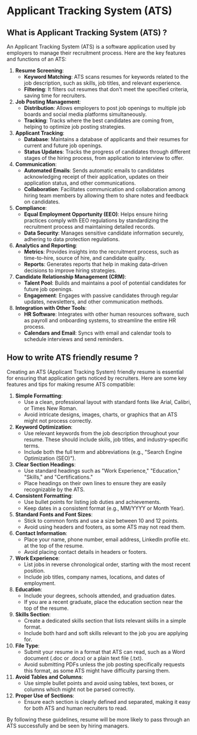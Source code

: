 # Applicant Tracking System (ATS)

## What is Applicant Tracking System (ATS) ?

An Applicant Tracking System (ATS) is a software application used by employers to manage their recruitment process. Here are the key features and functions of an ATS:

1. **Resume Screening**:
   * **Keyword Matching**: ATS scans resumes for keywords related to the job description, such as skills, job titles, and relevant experience.
   * **Filtering**: It filters out resumes that don't meet the specified criteria, saving time for recruiters.
2. **Job Posting Management**:
   * **Distribution**: Allows employers to post job openings to multiple job boards and social media platforms simultaneously.
   * **Tracking**: Tracks where the best candidates are coming from, helping to optimize job posting strategies.
3. **Applicant Tracking**:
   * **Database**: Maintains a database of applicants and their resumes for current and future job openings.
   * **Status Updates**: Tracks the progress of candidates through different stages of the hiring process, from application to interview to offer.
4. **Communication**:
   * **Automated Emails**: Sends automatic emails to candidates acknowledging receipt of their application, updates on their application status, and other communications.
   * **Collaboration**: Facilitates communication and collaboration among hiring team members by allowing them to share notes and feedback on candidates.
5. **Compliance**:
   * **Equal Employment Opportunity (EEO)**: Helps ensure hiring practices comply with EEO regulations by standardizing the recruitment process and maintaining detailed records.
   * **Data Security**: Manages sensitive candidate information securely, adhering to data protection regulations.
6. **Analytics and Reporting**:
   * **Metrics**: Provides insights into the recruitment process, such as time-to-hire, source of hire, and candidate quality.
   * **Reports**: Generates reports that help in making data-driven decisions to improve hiring strategies.
7. **Candidate Relationship Management (CRM)**:
   * **Talent Pool**: Builds and maintains a pool of potential candidates for future job openings.
   * **Engagement**: Engages with passive candidates through regular updates, newsletters, and other communication methods.
8. **Integration with Other Tools**:
   * **HR Software**: Integrates with other human resources software, such as payroll and onboarding systems, to streamline the entire HR process.
   * **Calendars and Email**: Syncs with email and calendar tools to schedule interviews and send reminders.

## How to write ATS friendly resume ?

Creating an ATS (Applicant Tracking System) friendly resume is essential for ensuring that application gets noticed by recruiters. Here are some key features and tips for making resume ATS compatible:

1. **Simple Formatting**:
   * Use a clean, professional layout with standard fonts like Arial, Calibri, or Times New Roman.
   * Avoid intricate designs, images, charts, or graphics that an ATS might not process correctly.
2. **Keyword Optimization**:
   * Use relevant keywords from the job description throughout your resume. These should include skills, job titles, and industry-specific terms.
   * Include both the full term and abbreviations (e.g., "Search Engine Optimization (SEO)").
3. **Clear Section Headings**:
   * Use standard headings such as "Work Experience," "Education," "Skills," and "Certifications."
   * Place headings on their own lines to ensure they are easily recognizable by the ATS.
4. **Consistent Formatting**:
   * Use bullet points for listing job duties and achievements.
   * Keep dates in a consistent format (e.g., MM/YYYY or Month Year).
5. **Standard Fonts and Font Sizes**:
   * Stick to common fonts and use a size between 10 and 12 points.
   * Avoid using headers and footers, as some ATS may not read them.
6. **Contact Information**:
   * Place your name, phone number, email address, LinkedIn profile etc. at the top of the resume.
   * Avoid placing contact details in headers or footers.
7. **Work Experience**:
   * List jobs in reverse chronological order, starting with the most recent position.
   * Include job titles, company names, locations, and dates of employment.
8. **Education**:
   * Include your degrees, schools attended, and graduation dates.
   * If you are a recent graduate, place the education section near the top of the resume.
9. **Skills Section**:
   * Create a dedicated skills section that lists relevant skills in a simple format.
   * Include both hard and soft skills relevant to the job you are applying for.
10. **File Type**:
    * Submit your resume in a format that ATS can read, such as a Word document (.doc or .docx) or a plain text file (.txt).
    * Avoid submitting PDFs unless the job posting specifically requests this format, as some ATS might have difficulty parsing them.
11. **Avoid Tables and Columns**:
    * Use simple bullet points and avoid using tables, text boxes, or columns which might not be parsed correctly.
12. **Proper Use of Sections**:
    * Ensure each section is clearly defined and separated, making it easy for both ATS and human recruiters to read.

By following these guidelines, resume will be more likely to pass through an ATS successfully and be seen by hiring managers.

